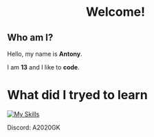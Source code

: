 <h1 align="center">Welcome!</h1>

## Who am I?

Hello, my name is **Antony**.

I am **13** and I like to **code**.

# What did I tryed to learn

[![My Skills](https://skillicons.dev/icons?i=html,css,js,php,vscode,discord,webpack,ruby,python,c,cpp,github,git,arduino,markdown,linux)](https://skillicons.dev)

Discord: A2020GK
